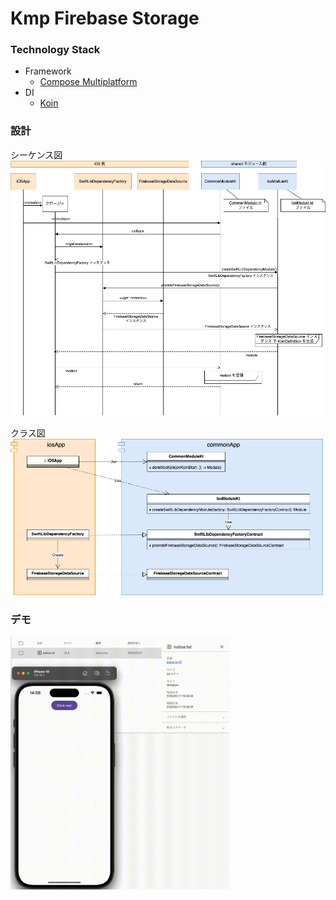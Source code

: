 # Kmp Firebase Storage

### Technology Stack

* Framework
    * [Compose Multiplatform](https://www.jetbrains.com/ja-jp/compose-multiplatform/)
* DI
    * [Koin](https://insert-koin.io/)

### 設計

シーケンス図  
<img src="docs/シーケンス図.png" width = "700px">


クラス図  
<img src="docs/クラス図.png" width = "500px">

### デモ

<img src="docs/firebase_storage.gif" width = "350px">